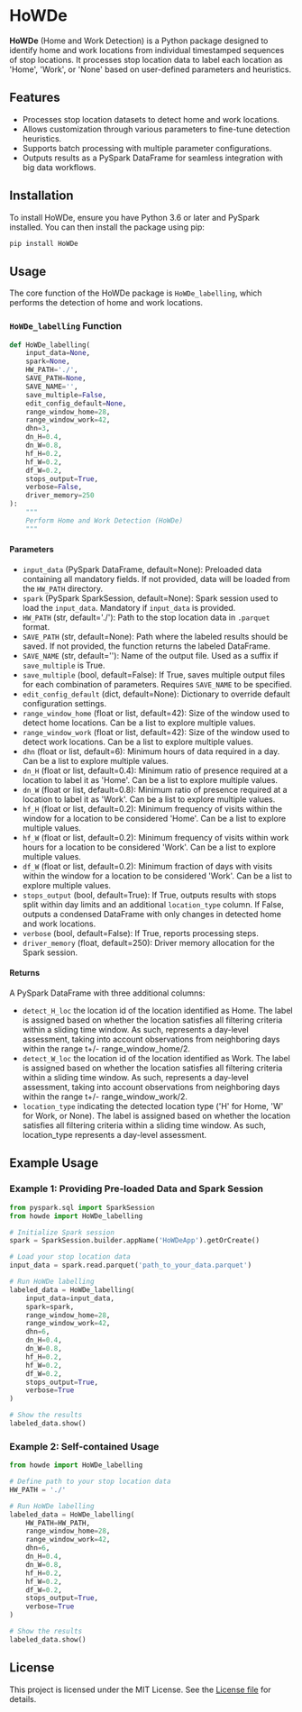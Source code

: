 # HoWDe

**HoWDe** (Home and Work Detection) is a Python package designed to identify home and work locations from individual timestamped sequences of stop locations. It processes stop location data to label each location as 'Home', 'Work', or 'None' based on user-defined parameters and heuristics.

## Features

- Processes stop location datasets to detect home and work locations. 
- Allows customization through various parameters to fine-tune detection heuristics.
- Supports batch processing with multiple parameter configurations.
- Outputs results as a PySpark DataFrame for seamless integration with big data workflows.

## Installation

To install HoWDe, ensure you have Python 3.6 or later and PySpark installed. You can then install the package using pip:

```bash
pip install HoWDe
```

## Usage

The core function of the HoWDe package is `HoWDe_labelling`, which performs the detection of home and work locations.

### `HoWDe_labelling` Function

```python
def HoWDe_labelling(
    input_data=None,
    spark=None,
    HW_PATH='./',
    SAVE_PATH=None,
    SAVE_NAME='',
    save_multiple=False,
    edit_config_default=None,
    range_window_home=28,
    range_window_work=42,
    dhn=3,
    dn_H=0.4,
    dn_W=0.8,
    hf_H=0.2,
    hf_W=0.2,
    df_W=0.2,
    stops_output=True,
    verbose=False,
    driver_memory=250
):
    """
    Perform Home and Work Detection (HoWDe)
    """
```

#### Parameters

- `input_data` (PySpark DataFrame, default=None): Preloaded data containing all mandatory fields. If not provided, data will be loaded from the `HW_PATH` directory.
- `spark` (PySpark SparkSession, default=None): Spark session used to load the `input_data`. Mandatory if `input_data` is provided.
- `HW_PATH` (str, default='./'): Path to the stop location data in `.parquet` format.
- `SAVE_PATH` (str, default=None): Path where the labeled results should be saved. If not provided, the function returns the labeled DataFrame.
- `SAVE_NAME` (str, default=''): Name of the output file. Used as a suffix if `save_multiple` is True.
- `save_multiple` (bool, default=False): If True, saves multiple output files for each combination of parameters. Requires `SAVE_NAME` to be specified.
- `edit_config_default` (dict, default=None): Dictionary to override default configuration settings.
- `range_window_home` (float or list, default=42): Size of the window used to detect home locations. Can be a list to explore multiple values.
- `range_window_work` (float or list, default=42): Size of the window used to detect work locations. Can be a list to explore multiple values.
- `dhn` (float or list, default=6): Minimum hours of data required in a day. Can be a list to explore multiple values.
- `dn_H` (float or list, default=0.4): Minimum ratio of presence required at a location to label it as 'Home'. Can be a list to explore multiple values.
- `dn_W` (float or list, default=0.8): Minimum ratio of presence required at a location to label it as 'Work'. Can be a list to explore multiple values.
- `hf_H` (float or list, default=0.2): Minimum frequency of visits within the window for a location to be considered 'Home'. Can be a list to explore multiple values.
- `hf_W` (float or list, default=0.2): Minimum frequency of visits within work hours for a location to be considered 'Work'. Can be a list to explore multiple values.
- `df_W` (float or list, default=0.2): Minimum fraction of days with visits within the window for a location to be considered 'Work'. Can be a list to explore multiple values.
- `stops_output` (bool, default=True): If True, outputs results with stops split within day limits and an additional `location_type` column. If False, outputs a condensed DataFrame with only changes in detected home and work locations.
- `verbose` (bool, default=False): If True, reports processing steps.
- `driver_memory` (float, default=250): Driver memory allocation for the Spark session.

#### Returns

A PySpark DataFrame with three additional columns:
- `detect_H_loc` the location id of the location identified as Home.  The label is assigned based on whether the location satisfies all filtering criteria within a sliding time window. As such, represents a day-level assessment, taking into account observations from neighboring days within the range t+/- range_window_home/2.
- `detect_W_loc` the location id of the location identified as Work.  The label is assigned based on whether the location satisfies all filtering criteria within a sliding time window. As such, represents a day-level assessment, taking into account observations from neighboring days within the range t+/- range_window_work/2.
- `location_type` indicating the detected location type ('H' for Home, 'W' for Work, or None). The label is assigned based on whether the location satisfies all filtering criteria within a sliding time window. As such, location_type represents a day-level assessment.


## Example Usage

### Example 1: Providing Pre-loaded Data and Spark Session

```python
from pyspark.sql import SparkSession
from howde import HoWDe_labelling

# Initialize Spark session
spark = SparkSession.builder.appName('HoWDeApp').getOrCreate()

# Load your stop location data
input_data = spark.read.parquet('path_to_your_data.parquet')

# Run HoWDe labelling
labeled_data = HoWDe_labelling(
    input_data=input_data,
    spark=spark,
    range_window_home=28,
    range_window_work=42,
    dhn=6,
    dn_H=0.4,
    dn_W=0.8,
    hf_H=0.2,
    hf_W=0.2,
    df_W=0.2,
    stops_output=True,
    verbose=True
)

# Show the results
labeled_data.show()
```

### Example 2: Self-contained Usage

```python
from howde import HoWDe_labelling

# Define path to your stop location data
HW_PATH = './'

# Run HoWDe labelling
labeled_data = HoWDe_labelling(
    HW_PATH=HW_PATH,
    range_window_home=28,
    range_window_work=42,
    dhn=6,
    dn_H=0.4,
    dn_W=0.8,
    hf_H=0.2,
    hf_W=0.2,
    df_W=0.2,
    stops_output=True,
    verbose=True
)

# Show the results
labeled_data.show()
```

## License

This project is licensed under the MIT License. See the [License file](https://opensource.org/licenses/MIT) for details.
